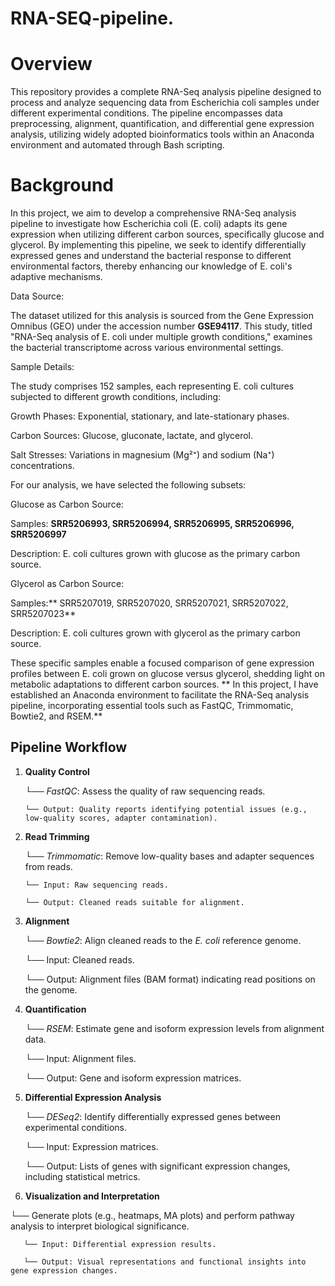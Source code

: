# RNA-SEQ-pipeline.


# Overview
This repository provides a complete RNA-Seq analysis pipeline designed to process and analyze sequencing data from Escherichia coli samples under different experimental conditions. The pipeline encompasses data preprocessing, alignment, quantification, and differential gene expression analysis, utilizing widely adopted bioinformatics tools within an Anaconda environment and automated through Bash scripting.


# Background

In this project, we aim to develop a comprehensive RNA-Seq analysis pipeline to investigate how Escherichia coli (E. coli) adapts its gene expression when utilizing different carbon sources, specifically glucose and glycerol. By implementing this pipeline, we seek to identify differentially expressed genes and understand the bacterial response to different environmental factors, thereby enhancing our knowledge of E. coli's adaptive mechanisms.

Data Source:

The dataset utilized for this analysis is sourced from the Gene Expression Omnibus (GEO) under the accession number **GSE94117**. This study, titled "RNA-Seq analysis of E. coli under multiple growth conditions," examines the bacterial transcriptome across various environmental settings.

Sample Details:

The study comprises 152 samples, each representing E. coli cultures subjected to different growth conditions, including:

Growth Phases: Exponential, stationary, and late-stationary phases.

Carbon Sources: Glucose, gluconate, lactate, and glycerol.

Salt Stresses: Variations in magnesium (Mg²⁺) and sodium (Na⁺) concentrations.

For our analysis, we have selected the following subsets:

Glucose as Carbon Source:

Samples: **SRR5206993, SRR5206994, SRR5206995, SRR5206996, SRR5206997**

Description: E. coli cultures grown with glucose as the primary carbon source.

Glycerol as Carbon Source:

Samples:** SRR5207019, SRR5207020, SRR5207021, SRR5207022, SRR5207023**

Description: E. coli cultures grown with glycerol as the primary carbon source.

These specific samples enable a focused comparison of gene expression profiles between E. coli grown on glucose versus glycerol, shedding light on metabolic adaptations to different carbon sources.
**
In this project, I have established an Anaconda environment to facilitate the RNA-Seq analysis pipeline, incorporating essential tools such as FastQC, Trimmomatic, Bowtie2, and RSEM.**


## Pipeline Workflow

1. **Quality Control**
   
   └── *FastQC*: Assess the quality of raw sequencing reads.
   
       └── Output: Quality reports identifying potential issues (e.g., low-quality scores, adapter contamination).

3. **Read Trimming**
   
   └── *Trimmomatic*: Remove low-quality bases and adapter sequences from reads.
   
       └── Input: Raw sequencing reads.
   
       └── Output: Cleaned reads suitable for alignment.

5. **Alignment**
   
   └── *Bowtie2*: Align cleaned reads to the *E. coli* reference genome.


    └── Input: Cleaned reads.

    └── Output: Alignment files (BAM format) indicating read positions on the genome.

7. **Quantification**
   
   └── *RSEM*: Estimate gene and isoform expression levels from alignment data.


    └── Input: Alignment files.

   └── Output: Gene and isoform expression matrices.

9. **Differential Expression Analysis**
    
   └── *DESeq2*: Identify differentially expressed genes between experimental conditions.


   └── Input: Expression matrices.

   └── Output: Lists of genes with significant expression changes, including statistical metrics.

11. **Visualization and Interpretation**
    
   └── Generate plots (e.g., heatmaps, MA plots) and perform pathway analysis to interpret biological significance.
       
       └── Input: Differential expression results.
       
       └── Output: Visual representations and functional insights into gene expression changes.

